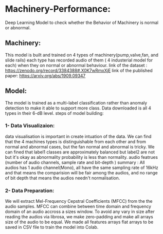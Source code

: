 # Machinery-Performance:

Deep Learning Model to check whether the Behavior of Machinery is normal or abnormal.

## Machinery:

This model is built and trained on 4 types of machinery(pump,valve,fan, and slide rails) each type has recorded audio of them ( 4 industerial model for each) when they on normal or abnormal behaviour.
link of the dataset :
https://zenodo.org/record/3384388#.X0K7wRmxXjE
link of the published paper:
https://arxiv.org/abs/1909.09347

## Model:

The model is trained as a multi-label classification rather than anomaly detection to make it able to support more class.
Data downloaded is all 4 types in their 6-dB level.
steps of model building: 

### 1- Data Visualizaion:

data visualisation is important in create intuation of the data.
We can find that the 4 machines types is distinguishable from each other and from normal and abnormal cases, but the fan normal and abnormal is tricky.
We can fined that label1 classes are approximately balanced but label2 are not but it's okay as abnormality probability is less than normality.
audio featrues (number of audio channels, sample rate and bit-depth ) summary :
All audios has 1 audio channel(Mono), all have the same sampling rate of 16kHz and that means the comparision will be fair among the audios, and no range of bit depth that means the audios needn't normalisation.

### 2- Data Preparation:

We will extract Mel-Frequency Cepstral Coefficients (MFCC) from the the audio samples. 
MFCC can combine between time domain and frequency domain of an audio accross a sizes window.
To avoid any vary in size after reading the audios via librosa, we make zero-padding and make all arrays size of the audio to be equal.
We made all features arrays flat arrays to be saved in CSV file to train the model into Colab.


